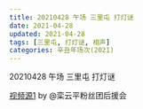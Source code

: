 ```yaml
---
title: 20210428 午场 三里屯 打灯谜
date: 2021-04-28
updated: 2021-04-28
tags: [三里屯, 打灯谜, 相声] 
categories: 辛丑年场次(2021)
---
```

20210428 午场 三里屯 打灯谜

[视频源1](https://m.weibo.cn/6574451359/4631000519282328 ) by @栾云平粉丝团后援会